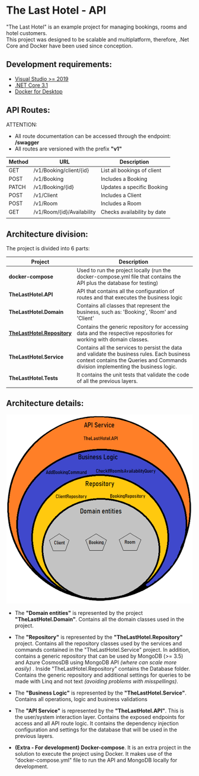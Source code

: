 # The Last Hotel - API

"The Last Hotel" is an example project for managing bookings, rooms and hotel customers.
<br />
This project was designed to be scalable and multiplatform,
therefore, .Net Core and Docker have been used since conception.


## Development requirements:
* [Visual Studio >= 2019](https://visualstudio.microsoft.com/pt-br/downloads/)
* [.NET Core 3.1](https://dotnet.microsoft.com/download/dotnet/3.1)
* [Docker for Desktop](https://www.docker.com/products/docker-desktop)


## API Routes:

ATTENTION:
* All route documentation can be accessed through the endpoint: **/swagger**
* All routes are versioned with the prefix **"v1"**
  
| Method | URL | Description 
| --- | --- | --- |
|GET |/v1/Booking/client/{id} |List all bookings of client|
|POST |/v1/Booking |Includes a Booking|
|PATCH |/v1/Booking/{id} |Updates a specific Booking|
|POST |/v1/Client |Includes a Client|
|POST |/v1/Room |Includes a Room|
|GET |/v1​/Room​/{id}​/Availability |Checks availability by date|
|  |   |
## Architecture division:
The project is divided into 6 parts:

| Project | Description 
| --- | --- |
|**docker-compose**|Used to run the project locally (run the docker-compose.yml file that contains the API plus the database for testing)|
|**TheLastHotel.API**|API that contains all the configuration of routes and that executes the business logic|
|**TheLastHotel.Domain**|Contains all classes that represent the business, such as: 'Booking', 'Room' and 'Client'|
|**[TheLastHotel.Repository](./TheLastHotel.Repository.md)**|Contains the generic repository for accessing data and the respective repositories for working with domain classes.|
|**TheLastHotel.Service**|Contains all the services to persist the data and validate the business rules. Each business context contains the Queries and Commands division implementing the business logic.|
|**TheLastHotel.Tests**|It contains the unit tests that validate the code of all the previous layers.|
|  |   |
 
 ## Architecture details:
![alt text](./Doc/images/OnionArchitecture.png "Onion Architecture")
<br />
<p>

* The **"Domain entities"** is represented by the project **"TheLastHotel.Domain"**. Contains all the domain classes used in the project.
  

* The **"Repository"** is represented by the **"TheLastHotel.Repository"** project.
Contains all the repository classes used by the services and commands contained in the "TheLastHotel.Service" project.
In addition, contains a generic repository that can be used by MongoDB (>= 3.5) and Azure CosmosDB using MongoDB API *(where can scale more easily)* .
Inside "TheLastHotel.Repository" contains the Database folder. Contains the generic repository and additional settings for queries to be made with Linq and not text *(avoiding problems with misspellings)*.
* The **"Business Logic"** is represented by the **"TheLastHotel.Service"**. Contains all operations, logic and business validations
* The **"API Service"** is represented by the **"TheLastHotel.API"**. This is the user/system interaction layer. Contains the exposed endpoints for access and all API route logic.
It contains the dependency injection configuration and settings for the database that will be used in the previous layers.

* **(Extra - For development) Docker-compose**. It is an extra project in the solution to execute the project using Docker. It makes use of the "docker-compose.yml" file to run the API and MongoDB locally for development.
</p>
